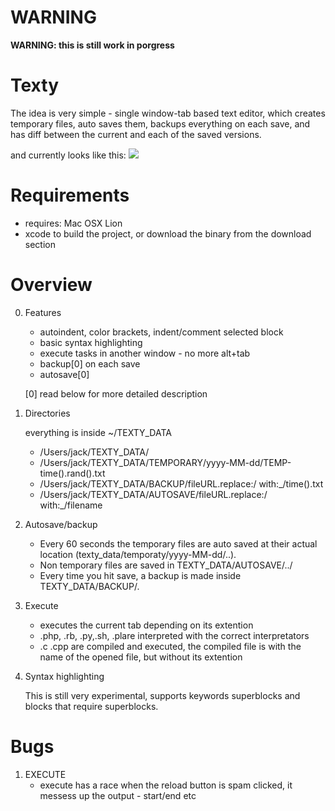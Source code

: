 WARNING
=======

__WARNING: this is still work in porgress__

Texty
=====

The idea is very simple - single window-tab based text editor, which creates temporary files, auto saves them, backups everything on each save, and has diff between the current and each of the saved versions.

and currently looks like this:
[![](http://farm8.staticflickr.com/7157/6465079069_98e4662149.jpg)](http://www.flickr.com/photos/71088131@N07/6465079069/)

Requirements
============

* requires: Mac OSX Lion
* xcode to build the project, or download the binary from the download section

Overview
========
0. Features
	+ autoindent, color brackets, indent/comment selected block
	+ basic syntax highlighting
	+ execute tasks in another window - no more alt+tab
	+ backup[0] on each save
	+ autosave[0]
	
	[0] read below for more detailed description
	
1. Directories
	
	everything is inside ~/TEXTY_DATA

	+ /Users/jack/TEXTY_DATA/
	+ /Users/jack/TEXTY_DATA/TEMPORARY/yyyy-MM-dd/TEMP-time().rand().txt
	+ /Users/jack/TEXTY_DATA/BACKUP/fileURL.replace:/ with:_/time().txt
	+ /Users/jack/TEXTY_DATA/AUTOSAVE/fileURL.replace:/ with:_/filename


2. Autosave/backup

	+ Every 60 seconds the temporary files are auto saved at their actual location (texty_data/temporaty/yyyy-MM-dd/..).
	+ Non temporary files are saved in TEXTY_DATA/AUTOSAVE/../
	+ Every time you hit save, a backup is made inside TEXTY_DATA/BACKUP/.

3. Execute

	+ executes the current tab depending on its extention
	+ .php, .rb, .py,.sh, .plare interpreted with the correct interpretators
	+ .c .cpp are compiled and executed, the compiled file is with the name of the opened file, but without its extention
	
4. Syntax highlighting

	This is still very experimental, supports keywords superblocks and blocks that require superblocks.

Bugs
====
1. EXECUTE
	+ execute has a race when the reload button is spam clicked, it messess up the output - start/end etc
